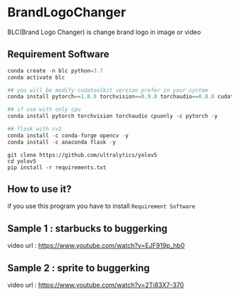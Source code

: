 # BrandLogoChanger

BLC(Brand Logo Changer) is change brand logo in image or video

## Requirement Software

```python
conda create -n blc python=3.7
conda activate blc

## you will be modify cudatoolkit version prefer in your system
conda install pytorch==1.8.0 torchvision==0.9.0 torchaudio==0.8.0 cudatoolkit=11.1 -c pytorch -c conda-forge -y

## if use with only cpu
conda install pytorch torchvision torchaudio cpuonly -c pytorch -y

## flask with cv2
conda install -c conda-forge opencv -y
conda install -c anaconda flask -y
```

```
git clone https://github.com/ultralytics/yolov5
cd yolov5
pip install -r requirements.txt
```

## How to use it?

if you use this program you have to install `Requirement Software`

## Sample 1 : starbucks to buggerking

video url : https://www.youtube.com/watch?v=EJF919p_hb0

## Sample 2 : sprite to buggerking

video url : https://www.youtube.com/watch?v=2Ti83X7-370
